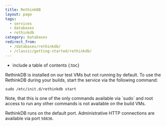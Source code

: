 ```yaml
---
title: RethinkDB
layout: page
tags:
  - services
  - databases
  - rethinkdb
category: Databases
redirect_from:
  - /databases/rethinkdb/
  - /classic/getting-started/rethinkdb/
---
```


* include a table of contents
{:toc}

RethinkDB is installed on our test VMs but not running by default. To use the RethinkDB during your builds, start the service via the following command:

```shell
sudo /etc/init.d/rethinkdb start
```

<div class="info-block">
Note, that this is one of the only commands available via `sudo` and root access to run any other commands is not available on the build VMs.
</div>

RethinkDB runs on the default port. Administrative HTTP connections are available via port `50836`.
